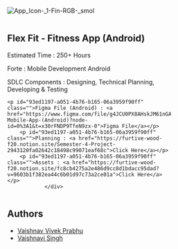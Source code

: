  ![App_Icon-_1-_Fin-RGB_-_smol](https://user-images.githubusercontent.com/67993582/149269229-0f10dba1-eb0b-4875-900d-aef2d71784a7.png) 
				<div id="2a9ec669-3456-4a59-8007-8026324615e3" style="width:75%" class="column">
					<h2 id="929eecc1-af7f-4737-88f9-1addde5786ad" class="">Flex Fit - Fitness App (Android)</h2>
					<p id="93ed1197-a051-4b76-b165-06a3959f90ff" class="">Estimated Time : 250+ Hours</p>
					<p id="55bfd51d-e761-4f2c-9ba8-429943c8607d" class="">Forte : Mobile Development Android</p>
					<p id="93ed1197-a051-4b76-b165-06a3959f90ff" class="">SDLC Components : Designing, Technical Planning, Developing &amp; Testing</p>

	<p id="93ed1197-a051-4b76-b165-06a3959f90ff" class="">Figma File (Android) : <a href="https://www.figma.com/file/g4JCU0PX8AHskJM61nGA97/FlexFit-Mobile-App-(Android)?node-id=0%3A1&t=x30rFNDP9TfeN9zx-0">Figma File</a></p>
		<p id="93ed1197-a051-4b76-b165-06a3959f90ff" class="">Planning : <a href="https://furtive-wood-f20.notion.site/Semester-4-Project-2943120fa02642c18498c99071eaf68c">Click Here</a></p>
		<p id="93ed1197-a051-4b76-b165-06a3959f90ff" class="">Assets : <a href="https://furtive-wood-f20.notion.site/fc8cb4275a2e486d9cc8d1bdacc95dad?v=9603b1f382ea44c6b01d97c73a2ce01a">Click Here</a></p>
				</div>

<div id="3e1927f5-fb95-4783-aacd-02277abda632" style="width:75%" class="column">

<h2 id="929eecc1-af7f-4737-88f9-1addde5786ad" class="">Authors</h2>

- [Vaishnav Vivek Prabhu](https://github.com/vaishnavvprabhu)
- [Vaishnavi Singh](https://github.com/singhvaishnavi25)
				</div>

